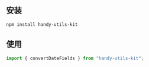 ## 安装

```bash
npm install handy-utils-kit
```

## 使用

```js
import { convertDateFields } from "handy-utils-kit";
```
